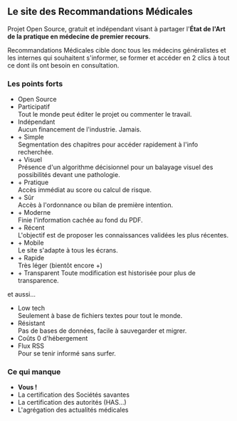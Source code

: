## Le site des Recommandations Médicales

Projet Open Source, gratuit et indépendant visant à partager l'**État de l'Art de la pratique en médecine de premier recours**.

Recommandations Médicales cible donc tous les médecins généralistes et les internes qui souhaitent s'informer, se former et accéder en 2 clics à tout ce dont ils ont besoin en consultation.

### Les points forts

- Open Source
- Participatif  
Tout le monde peut éditer le projet ou commenter le travail.
- Indépendant  
Aucun financement de l'industrie. Jamais.
- \+ Simple  
Segmentation des chapitres pour accéder rapidement à l'info recherchée.
- \+ Visuel  
Présence d'un algorithme décisionnel pour un balayage visuel des possibilités devant une pathologie.
- \+ Pratique  
Accès immédiat au score ou calcul de risque.
- \+ Sûr  
Accès à l'ordonnance ou bilan de première intention.
- \+ Moderne  
Finie l'information cachée au fond du PDF.
- \+ Récent  
L'objectif est de proposer les connaissances validées les plus récentes.
- \+ Mobile  
Le site s'adapte à tous les écrans.
- \+ Rapide  
Très léger (bientôt encore +)
- \+ Transparent 
Toute modification est historisée pour plus de transparence.

et aussi...

- Low tech  
Seulement à base de fichiers textes pour tout le monde.
- Résistant  
Pas de bases de données, facile à sauvegarder et migrer.
- Coûts 0 d'hébergement
- Flux RSS  
Pour se tenir informé sans surfer.

### Ce qui manque

- **Vous !**
- La certification des Sociétés savantes
- La certification des autorités (HAS...)
- L'agrégation des actualités médicales
